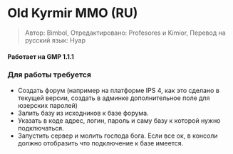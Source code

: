 # Old Kyrmir MMO (RU)
 
> Автор: Bimbol, Отредактировано: Profesores и Kimior, Перевод на русский язык: Нуар


#### Работает на GMP 1.1.1

### Для работы требуется
* Создать форум (например на платформе IPS 4, как это сделано в текущей версии, создать в админке дополнительное поле для юзерских паролей)
* Залить базу из исходников к базе форума.
* Указать в коде адрес, логин, пароль и саму базу к которой нужно подключаться.
* Запустить сервер и молить господа бога. Если все ок, в консоли должно отобразить что подключение к базе имеется.
